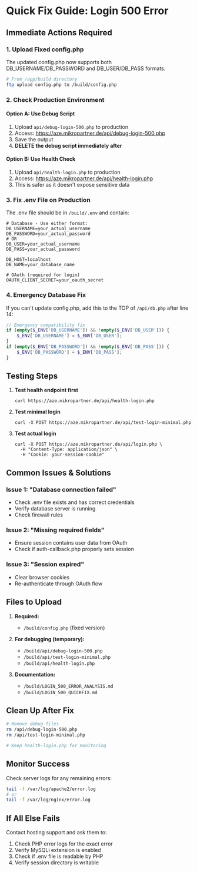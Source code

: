 # Quick Fix Guide: Login 500 Error

## Immediate Actions Required

### 1. Upload Fixed config.php
The updated config.php now supports both DB_USERNAME/DB_PASSWORD and DB_USER/DB_PASS formats.

```bash
# From /app/build directory
ftp upload config.php to /build/config.php
```

### 2. Check Production Environment

#### Option A: Use Debug Script
1. Upload `api/debug-login-500.php` to production
2. Access: https://aze.mikropartner.de/api/debug-login-500.php
3. Save the output
4. **DELETE the debug script immediately after**

#### Option B: Use Health Check
1. Upload `api/health-login.php` to production
2. Access: https://aze.mikropartner.de/api/health-login.php
3. This is safer as it doesn't expose sensitive data

### 3. Fix .env File on Production

The .env file should be in `/build/.env` and contain:

```env
# Database - Use either format:
DB_USERNAME=your_actual_username
DB_PASSWORD=your_actual_password
# OR
DB_USER=your_actual_username  
DB_PASS=your_actual_password

DB_HOST=localhost
DB_NAME=your_database_name

# OAuth (required for login)
OAUTH_CLIENT_SECRET=your_oauth_secret
```

### 4. Emergency Database Fix

If you can't update config.php, add this to the TOP of `/api/db.php` after line 14:

```php
// Emergency compatibility fix
if (empty($_ENV['DB_USERNAME']) && !empty($_ENV['DB_USER'])) {
    $_ENV['DB_USERNAME'] = $_ENV['DB_USER'];
}
if (empty($_ENV['DB_PASSWORD']) && !empty($_ENV['DB_PASS'])) {
    $_ENV['DB_PASSWORD'] = $_ENV['DB_PASS'];
}
```

## Testing Steps

1. **Test health endpoint first**
   ```
   curl https://aze.mikropartner.de/api/health-login.php
   ```

2. **Test minimal login**
   ```
   curl -X POST https://aze.mikropartner.de/api/test-login-minimal.php
   ```

3. **Test actual login**
   ```
   curl -X POST https://aze.mikropartner.de/api/login.php \
     -H "Content-Type: application/json" \
     -H "Cookie: your-session-cookie"
   ```

## Common Issues & Solutions

### Issue 1: "Database connection failed"
- Check .env file exists and has correct credentials
- Verify database server is running
- Check firewall rules

### Issue 2: "Missing required fields"
- Ensure session contains user data from OAuth
- Check if auth-callback.php properly sets session

### Issue 3: "Session expired"
- Clear browser cookies
- Re-authenticate through OAuth flow

## Files to Upload

1. **Required:**
   - `/build/config.php` (fixed version)

2. **For debugging (temporary):**
   - `/build/api/debug-login-500.php`
   - `/build/api/test-login-minimal.php`
   - `/build/api/health-login.php`

3. **Documentation:**
   - `/build/LOGIN_500_ERROR_ANALYSIS.md`
   - `/build/LOGIN_500_QUICKFIX.md`

## Clean Up After Fix

```bash
# Remove debug files
rm /api/debug-login-500.php
rm /api/test-login-minimal.php

# Keep health-login.php for monitoring
```

## Monitor Success

Check server logs for any remaining errors:
```bash
tail -f /var/log/apache2/error.log
# or
tail -f /var/log/nginx/error.log
```

## If All Else Fails

Contact hosting support and ask them to:
1. Check PHP error logs for the exact error
2. Verify MySQLi extension is enabled
3. Check if .env file is readable by PHP
4. Verify session directory is writable